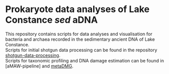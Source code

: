 #  Prokaryote data analyses of Lake Constance _sed_ aDNA
This repository contains scripts for data analyses and visualisation for bacteria and archaea recorded in the sedimentary ancient DNA of Lake Constance.  
Scripts for initial shotgun data processing can be found in the repository [shotgun-data-processing](https://github.com/wangyi91/shotgun-data-processing.git).  
Scripts for taxonomic profiling and DNA damage estimation can be found in [aMAW-pipeline] and [metaDMG](https://github.com/metaDMG-dev/metaDMG-core).
